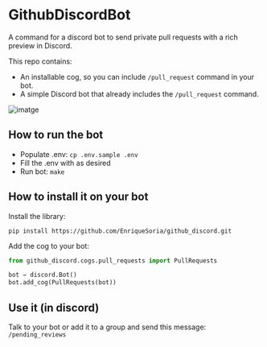 # GithubDiscordBot
A command for a discord bot to send private pull requests with a rich preview in Discord.

This repo contains:
 - An installable cog, so you can include `/pull_request` command in your bot.
 - A simple Discord bot that already includes the `/pull_request` command.

![imatge](https://github.com/user-attachments/assets/ae0b4869-b959-460d-9956-71be63e2d419)


## How to run the bot
 - Populate .env: `cp .env.sample .env`
 - Fill the .env with as desired
 - Run bot: `make`

## How to install it on your bot
Install the library:
````shell
pip install https://github.com/EnriqueSoria/github_discord.git
````

Add the cog to your bot:
```python
from github_discord.cogs.pull_requests import PullRequests

bot = discord.Bot()
bot.add_cog(PullRequests(bot))
```

## Use it (in discord)
Talk to your bot or add it to a group and send this message:
`/pending_reviews`

